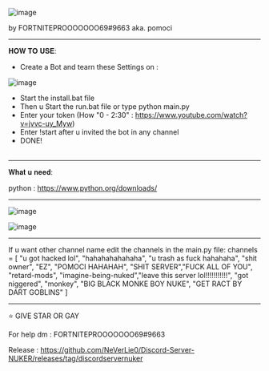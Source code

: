 ![image](https://user-images.githubusercontent.com/103531974/178294847-c10002a9-e30d-459b-b2d4-0ff2d7c27c92.png)

                                                                                                                                                   
by FORTNITEPROOOOOOO69#9663 aka. pomoci

--------------------------------------------------------------------------------------------------------------------------------------------

𝐇𝐎𝐖 𝐓𝐎 𝐔𝐒𝐄:
  - Create a Bot and tearn these Settings on :
  
  
  ![image](https://user-images.githubusercontent.com/103531974/178571775-5a315922-0c35-4672-9723-0630a584fb8e.png)

  

  
  - Start the install.bat file
  - Then u Start the run.bat file or type python main.py
  - Enter your token (How "0 - 2:30" : https://www.youtube.com/watch?v=jvvc-uy_Myw)
  - Enter !start after u invited the bot in any channel
  - DONE!
                                                                            
--------------------------------------------------------------------------------------------------------------------------------------------                                                                            
 
 𝐖𝐡𝐚𝐭 𝐮 𝐧𝐞𝐞𝐝:
 
 python : https://www.python.org/downloads/
 
 --------------------------------------------------------------------------------------------------------------------------------------------
 
 ![image](https://user-images.githubusercontent.com/103531974/178574530-56da3307-ea9c-44c5-8c74-3af0be70c321.png)

 ![image](https://user-images.githubusercontent.com/103531974/178574474-6f8e68f6-03ea-4d3d-b161-08affa22c4e2.png)

 --------------------------------------------------------------------------------------------------------------------------------------------
 
 If u want other channel name edit the channels in the main.py file:
 channels = [
    "u got hacked lol", "hahahahahahaha", "u trash as fuck hahahaha", "shit owner", "EZ", "POMOCI HAHAHAH", "SHIT SERVER","FUCK ALL OF YOU",
    "retard-mods", "imagine-being-nuked","leave this server lol!!!!!!!!!!!", "got niggered", "monkey", "BIG BLACK MONKE BOY NUKE", "GET RACT BY DART GOBLINS"
    ]
 
 
 
 
 
 
 
 --------------------------------------------------------------------------------------------------------------------------------------------
 
 ⭐ GIVE STAR OR GAY
 
 For help dm : FORTNITEPROOOOOOO69#9663
 
 Release : https://github.com/NeVerLie0/Discord-Server-NUKER/releases/tag/discordservernuker
 
 
 
 
